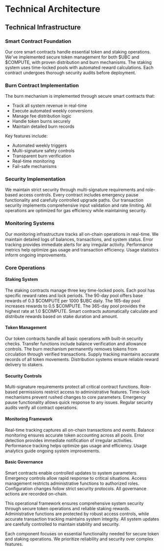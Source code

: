 # Technical Architecture

## Technical Infrastructure

### Smart Contract Foundation
Our core smart contracts handle essential token and staking operations. We've implemented secure token management for both $UBC and $COMPUTE, with proven distribution and burn mechanisms. The staking system uses time-locked pools with automated reward calculations. Each contract undergoes thorough security audits before deployment.

### Burn Contract Implementation
The burn mechanism is implemented through secure smart contracts that:
- Track all system revenue in real-time
- Execute automated weekly conversions
- Manage fee distribution logic
- Handle token burns securely
- Maintain detailed burn records

Key features include:
- Automated weekly triggers
- Multi-signature safety controls
- Transparent burn verification
- Real-time monitoring
- Fail-safe mechanisms

### Security Implementation 
We maintain strict security through multi-signature requirements and role-based access controls. Every contract includes emergency pause functionality and carefully controlled upgrade paths. Our transaction security implements comprehensive input validation and rate limiting. All operations are optimized for gas efficiency while maintaining security.

### Monitoring Systems
Our monitoring infrastructure tracks all on-chain operations in real-time. We maintain detailed logs of balances, transactions, and system status. Error tracking provides immediate alerts for any irregular activity. Performance metrics help optimize gas usage and transaction efficiency. Usage statistics inform ongoing improvements.

### Core Operations

#### Staking System
The staking contracts manage three key time-locked pools. Each pool has specific reward rates and lock periods. The 90-day pool offers base rewards of 0.3 $COMPUTE per 1000 $UBC daily. The 165-day pool increases rewards to 0.5 $COMPUTE. The 365-day pool provides the highest rate at 1.0 $COMPUTE. Smart contracts automatically calculate and distribute rewards based on stake duration and amount.

#### Token Management
Our token contracts handle all basic operations with built-in security checks. Transfer functions include balance verification and allowance controls. The burn mechanism permanently removes tokens from circulation through verified transactions. Supply tracking maintains accurate records of all token movements. Distribution systems ensure reliable reward delivery to stakers.

#### Security Controls
Multi-signature requirements protect all critical contract functions. Role-based permissions restrict access to administrative features. Time-lock mechanisms prevent rushed changes to core parameters. Emergency pause functionality allows quick response to any issues. Regular security audits verify all contract operations.

#### Monitoring Framework
Real-time tracking captures all on-chain transactions and events. Balance monitoring ensures accurate token accounting across all pools. Error detection provides immediate notification of irregular activities. Performance tracking helps optimize gas usage and efficiency. Usage analytics guide ongoing system improvements.

#### Basic Governance
Smart contracts enable controlled updates to system parameters. Emergency controls allow rapid response to critical situations. Access management restricts administrative functions to authorized roles. Configuration changes follow strict security protocols. All governance actions are recorded on-chain.

This operational framework ensures comprehensive system security through secure token operations and reliable staking rewards. Administrative functions are protected by robust access controls, while accurate transaction tracking maintains system integrity. All system updates are carefully controlled to maintain stability and security.

Each component focuses on essential functionality needed for secure token and staking operations. We prioritize reliability and security over complex features.
